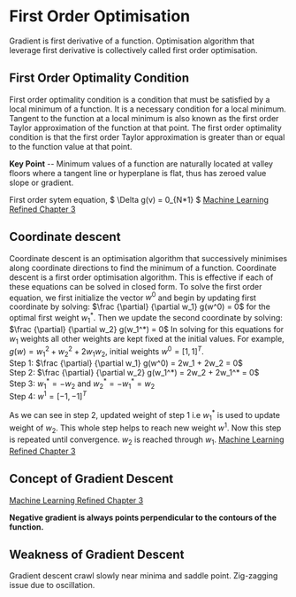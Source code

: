 # First Order Optimisation

Gradient is first derivative of a function. Optimisation algorithm that leverage first derivative is collectively called first order optimisation.

## First Order Optimality Condition

First order optimality condition is a condition that must be satisfied by a local minimum of a function. It is a necessary condition for a local minimum.
Tangent to the function at a local minimum is also known as the first order Taylor approximation of the function at that point. The first order optimality condition is that the first order Taylor approximation is greater than or equal to the function value at that point.

**Key Point** -- Minimum values of a function are naturally located at valley floors where a tangent line or hyperplane is flat, thus has zeroed value slope or gradient.

First order sytem equation, $ \Delta g(v) = 0_{N*1} $
[Machine Learning Refined Chapter 3](https://github.com/jermwatt/machine_learning_refined/blob/main/sample_chapters/2nd_ed/chapter_3.pdf)

## Coordinate descent

Coordinate descent is an optimisation algorithm that successively minimises along coordinate directions to find the minimum of a function. Coordinate descent is a first order optimisation algorithm. This is effective if each of these equations can be solved in closed form.
To solve the first order equation, we first initialize the vector $w^0$ and begin by updating first coordinate by solving:
        $\frac {\partial} {\partial w_1} g(w^0) = 0$
for the optimal first weight $w_1^*$. Then we update the second coordinate by solving:
        $\frac {\partial} {\partial w_2} g(w_1^*) = 0$
In solving for this equations for $w_1$ weights all other weights are kept fixed at the initial values.
For example, $g(w) = w_1^2 + w_2^2 + 2w_1w_2$, initial weights $w^0 = [1, 1]^T$. <br/>
        Step 1: $\frac {\partial} {\partial w_1} g(w^0) = 2w_1 + 2w_2 = 0$ <br/>
        Step 2: $\frac {\partial} {\partial w_2} g(w_1^*) = 2w_2 + 2w_1^* = 0$ <br/>
        Step 3: $w_1^* = -w_2$ and $w_2^* = -w_1^* = w_2$ <br/>
        Step 4: $w^1 = [-1, -1]^T$ <br/>

As we can see in step 2, updated weight of step 1 i.e $w_1^*$ is used to update weight of $w_2$. This whole step helps to reach new weight $w^1$.
Now this step is repeated until convergence. $w_2$ is reached through $w_1$. [Machine Learning Refined Chapter 3](https://github.com/jermwatt/machine_learning_refined/blob/main/sample_chapters/2nd_ed/chapter_3.pdf)

## Concept of Gradient Descent

[Machine Learning Refined Chapter 3](https://github.com/jermwatt/machine_learning_refined/blob/main/sample_chapters/2nd_ed/chapter_3.pdf)

**Negative gradient is always points perpendicular to the contours of the function.**

## Weakness of Gradient Descent

Gradient descent crawl slowly near minima and saddle point.
Zig-zagging issue due to oscillation.
